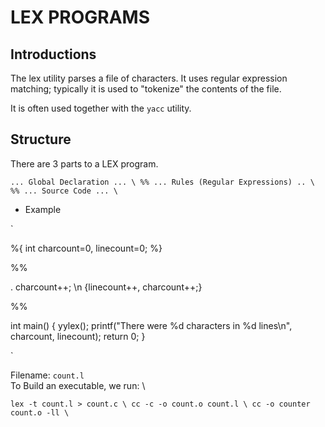 # LEX PROGRAMS

## Introductions

The lex utility parses a file of characters. It uses regular expression matching; typically it is used to "tokenize" the contents of the file.

It is often used together with the `yacc` utility.

## Structure

There are 3 parts to a LEX program.

`
... Global Declaration ... \
%%
... Rules (Regular Expressions) .. \
%%
... Source Code ... \
`

-  Example

`

%{
  int charcount=0, linecount=0;
%}

%%

. charcount++;
\n {linecount++, charcount++;}

%%

int main()  {
  yylex();
  printf("There were %d characters in %d lines\n", charcount, linecount);
  return 0;
}

`

Filename: `count.l` \
To Build an executable, we run: \

`
lex -t count.l > count.c \
cc -c -o count.o count.l \
cc -o counter count.o -ll \
`





